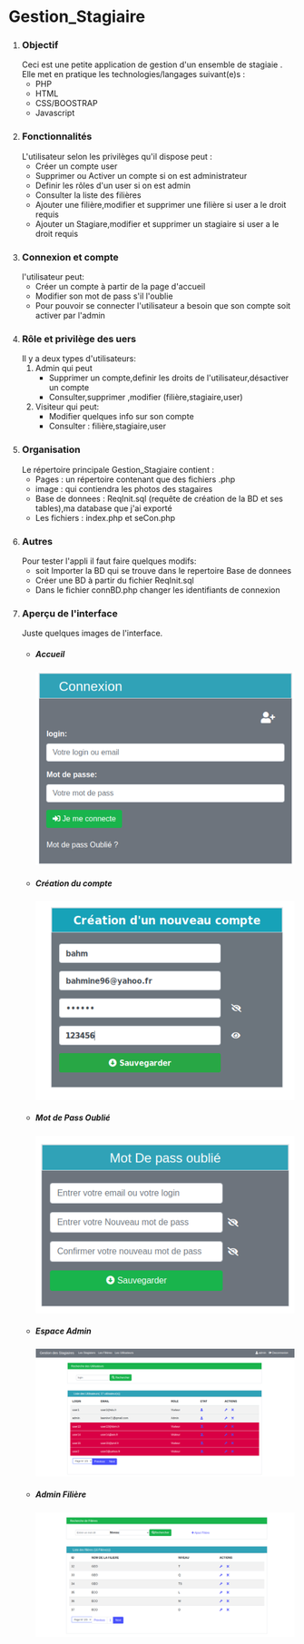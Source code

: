 <h1>Gestion_Stagiaire</h1>


<ol>
  <li><h3>Objectif</h3>
      Ceci est une petite application de gestion d'un ensemble de stagiaie .
      Elle met en pratique les technologies/langages suivant(e)s :
      <ul>
        <li>PHP</li>
        <li>HTML</li>
        <li>CSS/BOOSTRAP</li>
        <li>Javascript</li>
      </ul>
  </li>
  <li><h3>Fonctionnalités</h3>
      L'utilisateur selon les privilèges qu'il dispose peut :
     <ul>
        <li>Créer un compte user</li>
        <li>Supprimer ou Activer un compte si on est administrateur</li>
        <li>Definir les rôles d'un user si on est admin</li>
        <li>Consulter la liste des filières</li>
        <li>Ajouter une filière,modifier et supprimer une filière si user a le droit requis</li>
        <li>Ajouter un Stagiare,modifier et supprimer un stagiaire si user a le droit requis</li>
     </ul>
  </li>
  <li><h3>Connexion et compte</h3>
      l'utilisateur peut:
      <ul>
        <li>Créer un compte à partir de la page d'accueil</li>
        <li>Modifier son mot de pass s'il l'oublie</li>
        <li>Pour pouvoir se connecter l'utilisateur a besoin que son compte soit activer par l'admin</li>
      </ul>
  </li>
  <li><h3>Rôle et privilège des uers</h3>
      Il y a deux types d'utilisateurs:
      <ol>
        <li>Admin qui peut
          <ul>
            <li>Supprimer un compte,definir les droits de l'utilisateur,désactiver un compte</li>
            <li>Consulter,supprimer ,modifier (filière,stagiaire,user)</li>
          </ul>
        </li>
        <li>Visiteur qui peut:
           <ul>
              <li>Modifier quelques info sur son compte</li>
              <li>Consulter : filière,stagiaire,user</li>
           </ul>
        </li>
      </ol>
  </li>
  <li><h3>Organisation</h3>
     Le répertoire principale Gestion_Stagiaire contient :
     <ul>
        <li>Pages : un répertoire contenant que des fichiers .php</li>
        <li>image : qui contiendra les photos des stagaires</li>
        <li>Base de donnees : ReqInit.sql (requête de création de la BD et ses tables),ma database que j'ai exporté</li>
        <li>Les fichiers : index.php et seCon.php</li>
     </ul>
  </li>
  <li><h3>Autres</h3>
    Pour tester l'appli il faut faire quelques modifs:
    <ul>
      <li>soit Importer la BD qui se trouve dans le repertoire Base de donnees</li>
      <li>Créer une BD à partir du fichier ReqInit.sql</li>
      <li>Dans le fichier connBD.php changer les identifiants de connexion</li>
    </ul>
  </li>
  <li><h3>Aperçu de l'interface</h3>
    Juste quelques images de l'interface.
    <ul><li><h5>Accueil</h5>
          <img  weight="20" heigth="20" src="https://github.com/bahmine/Gestion_Stagiaire/blob/main/images/accueil.png"></li>
      <li><h5>Création du compte</h5>
        <img  weight="20" heigth="20" src="https://github.com/bahmine/Gestion_Stagiaire/blob/main/images/creationCompte.png"></li>
      <li><h5>Mot de Pass Oublié</h5>
        <img weight="20" heigth="20" src="https://github.com/bahmine/Gestion_Stagiaire/blob/main/images/mpoublie.png"/></li>
      <li><h5>Espace Admin</h5>
        <img weight="20" heigth="20" src="https://github.com/bahmine/Gestion_Stagiaire/blob/main/images/Admin_Utilisateurs.png"/></li>
      <li><h5>Admin Filière</h5>
        <img weight="20" heigth="20" src="https://github.com/bahmine/Gestion_Stagiaire/blob/main/images/adminFiliere.png"/></li>
    </ul>
  </li>
</ol>
